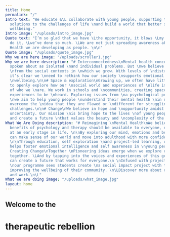 ```yaml
---
title: Home
permalink: "/"
Intro text: "We educate &\L collaborate with young people, supporting them \nto develop
  solutions to the challenges of life \nand build a world that better supports their
  wellbeing."
Intro image: "/uploads/intro_image.jpg"
Quote text: "I’m so glad that we have \Lthe opportunity, it blows \Lmy mind how we
  do it, \Lwe’ve done so much. \LWe are not just spreading awareness about \LMental
  Health we are developing as people. \n\n"
Quote image: "/uploads/quote_image.jpg"
Why we are here image: "/uploads/scroller1.jpg"
Why we are here description: "# Interconnectedness\nMental health concerns are \noften
  spoken about as isolated \nand individual problems. But \nwe believe they are inseparable
  \nfrom the social contexts in \nwhich we grow. With levels of \ndistress rising,
  it’s clear we \nneed to rethink how our society \nsupports emotional and mental
  \nwellbeing.\n\n# Space & exploration\nGrowing up, we often have little \nspace
  to openly explore how our \nsocial world and experiences of \nlife impact our sense
  of who we \nare. We work in schools and \ncommunities, creating spaces \nfor those
  experiences to be \nheard. Exploring issues from \na psychological perspective,
  \nwe aim to help young people \nunderstand their mental health \nin new ways and
  overcome the \nidea that they are flawed or \ndifferent for struggling with \nlife’s
  challenges.\n\n# Change\nWe believe in hope and \nopportunity amidst chaos \nand
  uncertainty. Our mission \nis bring hope to the lives \nof young people in our \nsociety
  and create a future \nthat values the beauty and \ncomplexity of the human \nexperience. "
What We Are Doing description: "# Reimagining \nMental Health\nWe believe that the
  benefits of psychology and therapy should be available to everyone, especially \nthose
  at an early stage in life. \n\nBy exploring our mind, emotions and behaviour, we
  can make sense of our world and move into adulthood with more confidence and purpose.
  \n\nThrough education, self exploration \nand project-led learning, our programme
  helps foster emotional intelligence and self awareness in \nyoung people. \n\n#
  Creating Change\nTogether \nPioneering ideas emerge when we explore our problems
  together. \LAnd by tapping into the voices and experiences of this generation, we
  can create a future that works for everyone.\n \nInfused with project-led learning,
  \nour programme sees students create \na social impact project with the aim \nof
  improving the wellbeing of their community. \n\LDiscover more about our programme
  and work.\n\L"
What we are doing image: "/uploads/what_image.jpg"
layout: home
---
```


## Welcome to the
# therapeutic rebellion